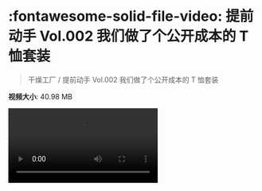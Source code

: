 # :fontawesome-solid-file-video: 提前动手 Vol.002 我们做了个公开成本的 T 恤套装

> 干燥工厂 / 提前动手 Vol.002 我们做了个公开成本的 T 恤套装

**视频大小**: 40.98 MB

<div class="video"><video src="https://file.hsyhx.top/archive/干燥工厂/002.mp4" controls preload>🤔 您的浏览器不支持 video 标签</video></div>
